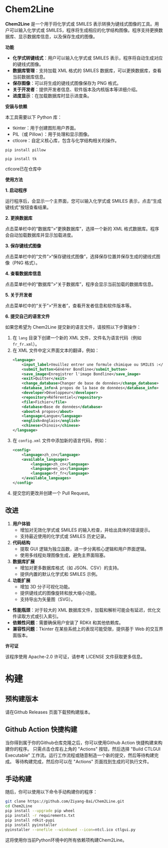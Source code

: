 # Chem2Line
**Chem2Line** 是一个用于将化学式或 SMILES 表示转换为键线式图像的工具。用户可以输入化学式或 SMILES，程序将生成相应的化学结构图像。程序支持更换数据库、显示数据库信息，以及保存生成的图像。

**功能**

- **化学式转键线式**：用户可以输入化学式或 SMILES 表示，程序将自动生成对应的键线式图像。
- **数据库管理**：支持加载 XML 格式的 SMILES 数据库，可以更换数据库，查看当前数据库信息。
- **保存图像**：可以将生成的键线式图像保存为 PNG 格式。
- **关于开发者**：提供开发者信息、软件版本及内核版本等详细介绍。
- **进度显示**：在加载数据库时显示进度条。

**安装与依赖**

本工具需要以下 Python 库：

- tkinter：用于创建图形用户界面。
- PIL（或 Pillow）：用于处理和显示图像。
- ctlcore：自定义核心库，包含与化学结构相关的操作。

```pip install pillow```

```pip install tk```

ctlcore已在仓库中

**使用方法**

**1. 启动程序**

运行程序后，会显示一个主界面，您可以输入化学式或 SMILES 表示，点击“生成键线式”按钮查看结果。

**2. 更换数据库**

点击菜单栏中的“数据库”>“更换数据库”，选择一个新的 XML 格式数据库。程序会自动加载数据库并显示加载进度。

**3. 保存键线式图像**

点击菜单栏中的“文件”>“保存键线式图像”，选择保存位置并保存生成的键线式图像（PNG 格式）。

**4. 查看数据库信息**

点击菜单栏中的“数据库”>“关于数据库”，程序会显示当前加载的数据库信息。

**5. 关于开发者**

点击菜单栏中的“关于”>“开发者”，查看开发者信息和软件版本等。

**6. 提交自己的语言文件**

如果您希望为 Chem2Line 提交新的语言文件，请按照以下步骤操作：

1. 在 `lang` 目录下创建一个新的 XML 文件，文件名为语言代码（例如 `fr_fr.xml`）。
2. 在 XML 文件中定义界面文本的翻译，例如：
    ```xml
    <language>
        <input_label>Veuillez entrer une formule chimique ou SMILES :</input_label>
        <submit_button>Générer Bondline</submit_button>
        <save_image>Enregistrer l'image Bondline</save_image>
        <exit>Quitter</exit>
        <change_database>Changer de base de données</change_database>
        <database_info>À propos de la base de données</database_info>
        <developer>Développeur</developer>
        <repository>Référentiel</repository>
        <file>Fichier</file>
        <database>Base de données</database>
        <about>À propos</about>
        <language>Langue</language>
        <english>Anglais</english>
        <chinese>Chinois</chinese>
    </language>
    ```
3. 在 `config.xml` 文件中添加新的语言代码，例如：
    ```xml
    <config>
        <language>zh_cn</language>
        <available_languages>
            <language>zh_cn</language>
            <language>en_us</language>
            <language>fr_fr</language>
        </available_languages>
    </config>
    ```
4. 提交您的更改并创建一个 Pull Request。

## 改进

1. __用户体验__
    - 增加对无效化学式或 SMILES 的输入检查，并给出具体的错误提示。
    - 支持最近使用的化学式或 SMILES 历史记录。
2. __代码结构__
    - 提取 GUI 逻辑为独立函数，进一步分离核心逻辑和用户界面逻辑。
    - 使用多线程处理图像生成，避免主界面阻塞。
3. __数据库扩展__
    - 增加对更多数据库格式（如 JSON、CSV）的支持。
    - 提供内置的默认化学式和 SMILES 示例。
4. __功能扩展__
    - 增加 3D 分子可视化功能。
    - 提供键线式的图像旋转和放大缩小功能。
    - 支持导出为矢量图（SVG）。

- __性能瓶颈__：对于较大的 XML 数据库文件，加载和解析可能会有延迟，优化文件读取方式或引入索引。
- __依赖性问题__：需要确保用户安装了 RDKit 和其他依赖库。
- __兼容性问题__：Tkinter 在某些系统上的表现可能受限，提供基于 Web 的交互界面版本。

**许可证**

该程序使用 Apache-2.0 许可证，请参考 LICENSE 文件获取更多信息。

# 构建
## 预构建版本
请在Github Releases 页面下载预构建版本。
## Github Action 快捷构建
当你得到属于你的Github仓库克隆之后，你可以使用Github Action 快捷构建来构建你的程序。
只需点击仓库右上角的 "Actions" 按钮，然后选择 "Build CTLGUI Executable" 工作流。运行工作流程或随意制造一个新的提交，然后等待构建完成。
等待构建完成，然后你可以在 "Actions" 页面找到生成的可执行文件。
## 手动构建
随后，你可以使用以下命令手动构建你的程序：
```bash
git clone https://github.com/Ziyang-Bai/Chem2Line.git
cd Chem2Line
pip install --upgrade pip wheel
pip install -r requirements.txt
pip install rdkit-pypi
pip install pyinstaller
pyinstaller --onefile --windowed --icon=ntcl.ico ctlgui.py
```
这将使用你当前Python环境中的所有依赖项构建Chem2Line。
